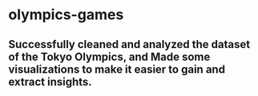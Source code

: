 # olympics-games
## Successfully cleaned and analyzed the dataset of the Tokyo Olympics, and Made some visualizations to make it easier to gain and extract insights.
